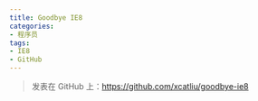 ```yaml
---
title: Goodbye IE8
categories:
- 程序员
tags:
- IE8
- GitHub
---
```


> 发表在 GitHub 上：https://github.com/xcatliu/goodbye-ie8
